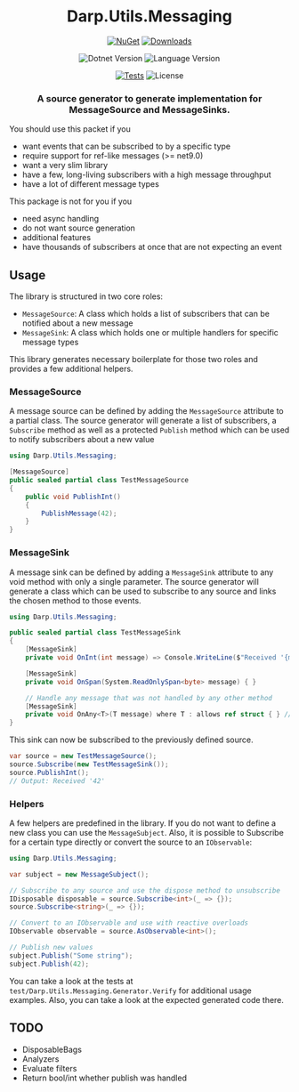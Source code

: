 <div align="center">

# Darp.Utils.Messaging

[![NuGet](https://img.shields.io/nuget/v/Darp.Utils.Messaging.svg)](https://www.nuget.org/packages/Darp.Utils.Messaging)
[![Downloads](https://img.shields.io/nuget/dt/Darp.Utils.Messaging)](https://www.nuget.org/packages/Darp.Utils.Messaging)

![Dotnet Version](https://img.shields.io/badge/dotnet-netstandard2.0%20%7C%20net9.0-blue)
![Language Version](https://img.shields.io/badge/c%23-11-blue)

[![Tests](https://github.com/rosslight/Darp.Utils/actions/workflows/test_and_publish.yml/badge.svg)](https://github.com/rosslight/Darp.Utils/actions/workflows/test_and_publish.yml)
![License](https://img.shields.io/github/license/rosslight/Darp.Utils)

### A source generator to generate implementation for MessageSource and MessageSinks.

</div>

You should use this packet if you
- want events that can be subscribed to by a specific type
- require support for ref-like messages (>= net9.0)
- want a very slim library
- have a few, long-living subscribers with a high message throughput
- have a lot of different message types


This package is not for you if you
- need async handling
- do not want source generation
- additional features
- have thousands of subscribers at once that are not expecting an event

## Usage

The library is structured in two core roles:
- `MessageSource`: A class which holds a list of subscribers that can be notified about a new message
- `MessageSink`: A class which holds one or multiple handlers for specific message types

This library generates necessary boilerplate for those two roles and provides a few additional helpers.

### MessageSource

A message source can be defined by adding the `MessageSource` attribute to a partial class.
The source generator will generate a list of subscribers, a `Subscribe` method as well as a protected `Publish` method which can be used to notify subscribers about a new value

```csharp
using Darp.Utils.Messaging;

[MessageSource]
public sealed partial class TestMessageSource
{
    public void PublishInt()
    {
        PublishMessage(42);
    }
}
```

### MessageSink

A message sink can be defined by adding a `MessageSink` attribute to any void method with only a single parameter.
The source generator will generate a class which can be used to subscribe to any source and links the chosen method to those events.

```csharp
using Darp.Utils.Messaging;

public sealed partial class TestMessageSink
{
    [MessageSink]
    private void OnInt(int message) => Console.WriteLine($"Received '{message}'");

    [MessageSink]
    private void OnSpan(System.ReadOnlySpan<byte> message) { }

    // Handle any message that was not handled by any other method
    [MessageSink]
    private void OnAny<T>(T message) where T : allows ref struct { } // Add 'allows ref struct' only for >= net9.0
}
```

This sink can now be subscribed to the previously defined source.

```csharp
var source = new TestMessageSource();
source.Subscribe(new TestMessageSink());
source.PublishInt();
// Output: Received '42'
```

### Helpers

A few helpers are predefined in the library. If you do not want to define a new class you can use the `MessageSubject`.
Also, it is possible to Subscribe for a certain type directly or convert the source to an `IObservable`:

```csharp
using Darp.Utils.Messaging;

var subject = new MessageSubject();

// Subscribe to any source and use the dispose method to unsubscribe
IDisposable disposable = source.Subscribe<int>(_ => {});
source.Subscribe<string>(_ => {});

// Convert to an IObservable and use with reactive overloads
IObservable observable = source.AsObservable<int>();

// Publish new values
subject.Publish("Some string");
subject.Publish(42);
```

You can take a look at the tests at `test/Darp.Utils.Messaging.Generator.Verify` for additional usage examples.
Also, you can take a look at the expected generated code there.

## TODO
- DisposableBags
- Analyzers
- Evaluate filters
- Return bool/int whether publish was handled
